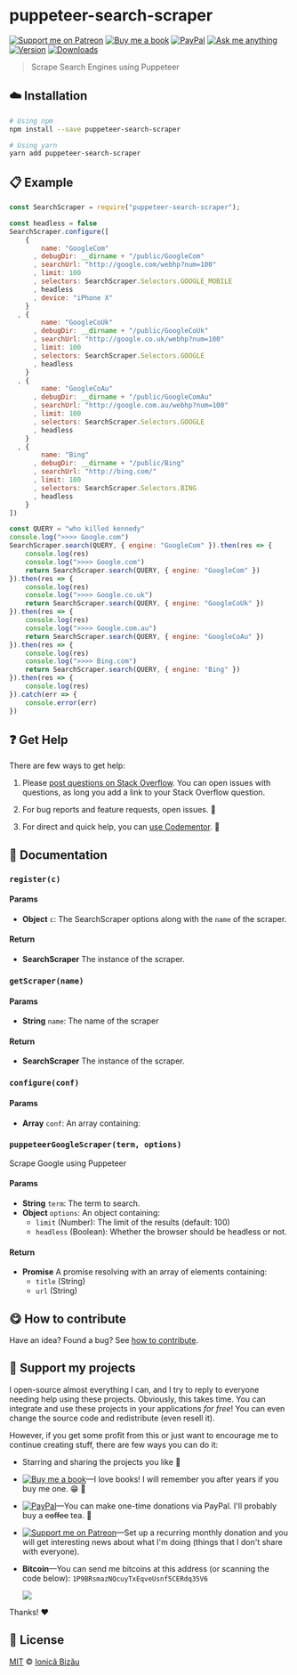 <!-- Please do not edit this file. Edit the `blah` field in the `package.json` instead. If in doubt, open an issue. -->


# puppeteer-search-scraper

 [![Support me on Patreon][badge_patreon]][patreon] [![Buy me a book][badge_amazon]][amazon] [![PayPal][badge_paypal_donate]][paypal-donations] [![Ask me anything](https://img.shields.io/badge/ask%20me-anything-1abc9c.svg)](https://github.com/IonicaBizau/ama) [![Version](https://img.shields.io/npm/v/puppeteer-search-scraper.svg)](https://www.npmjs.com/package/puppeteer-search-scraper) [![Downloads](https://img.shields.io/npm/dt/puppeteer-search-scraper.svg)](https://www.npmjs.com/package/puppeteer-search-scraper)

> Scrape Search Engines using Puppeteer

## :cloud: Installation

```sh
# Using npm
npm install --save puppeteer-search-scraper

# Using yarn
yarn add puppeteer-search-scraper
```


## :clipboard: Example



```js
const SearchScraper = require("puppeteer-search-scraper");

const headless = false
SearchScraper.configure([
    {
        name: "GoogleCom"
      , debugDir: __dirname + "/public/GoogleCom"
      , searchUrl: "http://google.com/webhp?num=100"
      , limit: 100
      , selectors: SearchScraper.Selectors.GOOGLE_MOBILE
      , headless
      , device: "iPhone X"
    }
  , {
        name: "GoogleCoUk"
      , debugDir: __dirname + "/public/GoogleCoUk"
      , searchUrl: "http://google.co.uk/webhp?num=100"
      , limit: 100
      , selectors: SearchScraper.Selectors.GOOGLE
      , headless
    }
  , {
        name: "GoogleCoAu"
      , debugDir: __dirname + "/public/GoogleComAu"
      , searchUrl: "http://google.com.au/webhp?num=100"
      , limit: 100
      , selectors: SearchScraper.Selectors.GOOGLE
      , headless
    }
  , {
        name: "Bing"
      , debugDir: __dirname + "/public/Bing"
      , searchUrl: "http://bing.com/"
      , limit: 100
      , selectors: SearchScraper.Selectors.BING
      , headless
    }
])

const QUERY = "who killed kennedy"
console.log(">>>> Google.com")
SearchScraper.search(QUERY, { engine: "GoogleCom" }).then(res => {
    console.log(res)
    console.log(">>>> Google.com")
    return SearchScraper.search(QUERY, { engine: "GoogleCom" })
}).then(res => {
    console.log(res)
    console.log(">>>> Google.co.uk")
    return SearchScraper.search(QUERY, { engine: "GoogleCoUk" })
}).then(res => {
    console.log(res)
    console.log(">>>> Google.com.au")
    return SearchScraper.search(QUERY, { engine: "GoogleCoAu" })
}).then(res => {
    console.log(res)
    console.log(">>>> Bing.com")
    return SearchScraper.search(QUERY, { engine: "Bing" })
}).then(res => {
    console.log(res)
}).catch(err => {
    console.error(err)
})
```





## :question: Get Help

There are few ways to get help:

 1. Please [post questions on Stack Overflow](https://stackoverflow.com/questions/ask). You can open issues with questions, as long you add a link to your Stack Overflow question.
 2. For bug reports and feature requests, open issues. :bug:

 3. For direct and quick help, you can [use Codementor](https://www.codementor.io/johnnyb). :rocket:




## :memo: Documentation


### `register(c)`

#### Params

- **Object** `c`: The SearchScraper options along with the `name` of the scraper.

#### Return
- **SearchScraper** The instance of the scraper.

### `getScraper(name)`

#### Params

- **String** `name`: The name of the scraper

#### Return
- **SearchScraper** The instance of the scraper.

### `configure(conf)`

#### Params

- **Array** `conf`: An array containing:

### `puppeteerGoogleScraper(term, options)`
Scrape Google using Puppeteer

#### Params

- **String** `term`: The term to search.
- **Object** `options`: An object containing:
    - `limit` (Number): The limit of the results (default: 100)
    - `headless` (Boolean): Whether the browser should be headless or not.

#### Return
- **Promise** A promise resolving with an array of elements containing:
    - `title` (String)
    - `url` (String)



## :yum: How to contribute
Have an idea? Found a bug? See [how to contribute][contributing].


## :sparkling_heart: Support my projects

I open-source almost everything I can, and I try to reply to everyone needing help using these projects. Obviously,
this takes time. You can integrate and use these projects in your applications *for free*! You can even change the source code and redistribute (even resell it).

However, if you get some profit from this or just want to encourage me to continue creating stuff, there are few ways you can do it:


 - Starring and sharing the projects you like :rocket:
 - [![Buy me a book][badge_amazon]][amazon]—I love books! I will remember you after years if you buy me one. :grin: :book:
 - [![PayPal][badge_paypal]][paypal-donations]—You can make one-time donations via PayPal. I'll probably buy a ~~coffee~~ tea. :tea:
 - [![Support me on Patreon][badge_patreon]][patreon]—Set up a recurring monthly donation and you will get interesting news about what I'm doing (things that I don't share with everyone).
 - **Bitcoin**—You can send me bitcoins at this address (or scanning the code below): `1P9BRsmazNQcuyTxEqveUsnf5CERdq35V6`

    ![](https://i.imgur.com/z6OQI95.png)


Thanks! :heart:



## :scroll: License

[MIT][license] © [Ionică Bizău][website]


[badge_patreon]: https://ionicabizau.github.io/badges/patreon.svg
[badge_amazon]: https://ionicabizau.github.io/badges/amazon.svg
[badge_paypal]: https://ionicabizau.github.io/badges/paypal.svg
[badge_paypal_donate]: https://ionicabizau.github.io/badges/paypal_donate.svg

[patreon]: https://www.patreon.com/ionicabizau
[amazon]: http://amzn.eu/hRo9sIZ
[paypal-donations]: https://www.paypal.com/cgi-bin/webscr?cmd=_s-xclick&hosted_button_id=RVXDDLKKLQRJW

[license]: http://showalicense.com/?fullname=Ionic%C4%83%20Biz%C4%83u%20%3Cbizauionica%40gmail.com%3E%20(https%3A%2F%2Fionicabizau.net)&year=2018#license-mit
[website]: https://ionicabizau.net
[contributing]: /CONTRIBUTING.md
[docs]: /DOCUMENTATION.md
